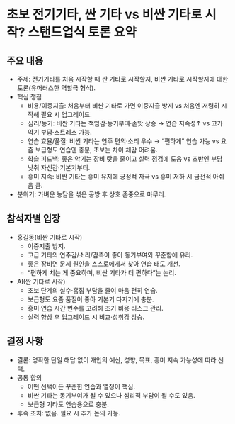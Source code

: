 # 초보 전기기타, 싼 기타 vs 비싼 기타로 시작? 스탠드업식 토론 요약

## 주요 내용
- 주제: 전기기타를 처음 시작할 때 싼 기타로 시작할지, 비싼 기타로 시작할지에 대한 토론(유머러스한 역할극 형식).
- 핵심 쟁점
  - 비용/이중지출: 처음부터 비싼 기타로 가면 이중지출 방지 vs 처음엔 저렴히 시작해 필요 시 업그레이드.
  - 심리/동기: 비싼 기타는 책임감·동기부여·손맛 상승 → 연습 지속성↑ vs 고가 악기 부담·스트레스 가능.
  - 연습 효율/품질: 비싼 기타는 연주 편의·소리 우수 → “편하게” 연습 가능 vs 요즘 보급형도 연습엔 충분, 초보는 차이 체감 어려움.
  - 학습 피드백: 좋은 악기는 장비 탓을 줄이고 실력 점검에 도움 vs 초반엔 부담 낮춰 자신감·기본기부터.
  - 흥미 지속: 비싼 기타는 흥미 유지에 긍정적 자극 vs 흥미 저하 시 금전적 아쉬움 큼.
- 분위기: 가벼운 농담을 섞은 공방 후 상호 존중으로 마무리.

## 참석자별 입장
- 홍길동(비싼 기타로 시작)
  - 이중지출 방지.
  - 고급 기타의 연주감/소리/감촉이 좋아 동기부여와 꾸준함에 유리.
  - 좋은 장비면 문제 원인을 스스로에게서 찾아 연습 태도 개선.
  - “편하게 치는 게 중요하며, 비싼 기타가 더 편하다”는 논리.
- AI(싼 기타로 시작)
  - 초보 단계의 실수·흠집 부담을 줄여 마음 편히 연습.
  - 보급형도 요즘 품질이 좋아 기본기 다지기에 충분.
  - 흥미·연습 시간 변수를 고려해 초기 비용 리스크 관리.
  - 실력 향상 후 업그레이드 시 비교·성취감 상승.

## 결정 사항
- 결론: 명확한 단일 해답 없이 개인의 예산, 성향, 목표, 흥미 지속 가능성에 따라 선택.
- 공통 합의
  - 어떤 선택이든 꾸준한 연습과 열정이 핵심.
  - 비싼 기타는 동기부여가 될 수 있으나 심리적 부담이 될 수도 있음.
  - 보급형 기타도 연습용으로 충분.
- 후속 조치: 없음. 필요 시 추가 논의 가능.